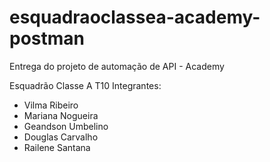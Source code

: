 # esquadraoclassea-academy-postman
Entrega do projeto de automação de API - Academy

Esquadrão Classe A T10
Integrantes:

- Vilma Ribeiro
- Mariana Nogueira
- Geandson Umbelino
- Douglas Carvalho
- Railene Santana
